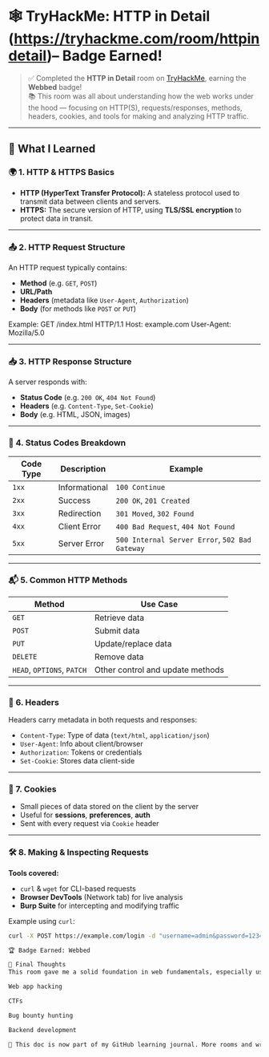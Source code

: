 # 🕸️ TryHackMe: HTTP in Detail (https://tryhackme.com/room/httpindetail)– Badge Earned!

> ✅ Completed the **HTTP in Detail** room on [TryHackMe](https://tryhackme.com), earning the **Webbed** badge!  
> 📚 This room was all about understanding how the web works under the hood — focusing on HTTP(S), requests/responses, methods, headers, cookies, and tools for making and analyzing HTTP traffic.

---

## 🧠 What I Learned

### 🌍 1. HTTP & HTTPS Basics
- **HTTP (HyperText Transfer Protocol):** A stateless protocol used to transmit data between clients and servers.
- **HTTPS:** The secure version of HTTP, using **TLS/SSL encryption** to protect data in transit.

---

### 📤 2. HTTP Request Structure
An HTTP request typically contains:
- **Method** (e.g. `GET`, `POST`)
- **URL/Path**
- **Headers** (metadata like `User-Agent`, `Authorization`)
- **Body** (for methods like `POST` or `PUT`)

Example:
GET /index.html HTTP/1.1
Host: example.com
User-Agent: Mozilla/5.0


---

### 📥 3. HTTP Response Structure
A server responds with:
- **Status Code** (e.g. `200 OK`, `404 Not Found`)
- **Headers** (e.g. `Content-Type`, `Set-Cookie`)
- **Body** (e.g. HTML, JSON, images)

---

### 🚦 4. Status Codes Breakdown
| Code Type | Description | Example |
|-----------|-------------|---------|
| `1xx`     | Informational | `100 Continue` |
| `2xx`     | Success       | `200 OK`, `201 Created` |
| `3xx`     | Redirection   | `301 Moved`, `302 Found` |
| `4xx`     | Client Error  | `400 Bad Request`, `404 Not Found` |
| `5xx`     | Server Error  | `500 Internal Server Error`, `502 Bad Gateway` |

---

### 📬 5. Common HTTP Methods
| Method | Use Case              |
|--------|-----------------------|
| `GET`  | Retrieve data         |
| `POST` | Submit data           |
| `PUT`  | Update/replace data   |
| `DELETE` | Remove data        |
| `HEAD`, `OPTIONS`, `PATCH` | Other control and update methods |

---

### 🧾 6. Headers
Headers carry metadata in both requests and responses:
- `Content-Type`: Type of data (`text/html`, `application/json`)
- `User-Agent`: Info about client/browser
- `Authorization`: Tokens or credentials
- `Set-Cookie`: Stores data client-side

---

### 🍪 7. Cookies
- Small pieces of data stored on the client by the server
- Useful for **sessions**, **preferences**, **auth**
- Sent with every request via `Cookie` header

---

### 🛠️ 8. Making & Inspecting Requests
**Tools covered:**
- `curl` & `wget` for CLI-based requests
- **Browser DevTools** (Network tab) for live analysis
- **Burp Suite** for intercepting and modifying traffic

Example using `curl`:
```bash
curl -X POST https://example.com/login -d "username=admin&password=1234"

🏆 Badge Earned: Webbed

📌 Final Thoughts
This room gave me a solid foundation in web fundamentals, especially useful for:

Web app hacking

CTFs

Bug bounty hunting

Backend development

📁 This doc is now part of my GitHub learning journal. More rooms and writeups coming soon!
